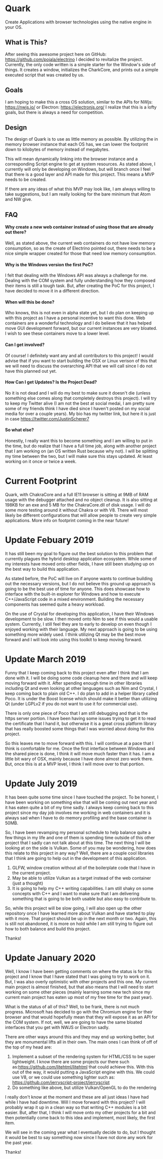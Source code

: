 # Quark
Create Applications with browser technologies using the native engine in your OS.

## What is This?
After seeing this awesome project here on GitHub: https://github.com/pojala/electrino I decided to revitalize the project.
Currently, the only code written is a simple starter for the Window's side of things. It creates a window, initializes the CharkCore, and prints out a simple executed script that was created by us.

## Goals
I am hoping to make this a cross OS solution, similar to the APIs for NWjs: https://nwjs.io/ or Electron: https://electronjs.org/
I realize that this is a lofty goals, but there is always a need for competition.

## Design
The design of Quark is to use as little memory as possible. By utilizing the in memory browser instance that each OS has, we can
lower the footprint down to kilobytes of memory instead of megabytes.

This will mean dynamically linking into the browser instance and a corresponding Script engine to get at system resources.
As stated above, I currently will only be developing on Windows, but will branch once I feel that there is a good layer and API
made for this project. This means a MVP needs to be created.

If there are any ideas of what this MVP may look like, I am always willing to take suggestions, but I am really looking for the bare
minimum that Atom and NW give.

## FAQ

#### Why create a new web container instead of using those that are already out there?
Well, as stated above, the current web containers do not have low memory consumption, so as the create of Electrino pointed out,
there needs to be a nice simple wrapper created for those that need low memory consumption.

#### Why is the Windows version the first PoC?
I felt that dealing with the Windows API was always a challenge for me. Dealing with the COM system and fully understanding how they composed their items is still a tough task. But, after creating the PoC for this project, I have decided to move it in a different direction.

#### When will this be done?
Who knows, this is not even in alpha state yet, but I do plan on keeping up with this project as I have a personal incentive to want this done.
Web containers are a wonderful technology and I do believe that it has helped move GUI development forward, but our current instances are very bloated.
I wish to see these containers move to a lower level.

#### Can I get involved?
Of course! I definitely want any and all contributors to this project! I would advise that if you want to start building the OSX or Linux verison of this that we will need to discuss the overarching API that we will call since I do not have this planned out yet.

#### How Can I get Updates? Is the Project Dead?
No it is not dead and I will do my best to make sure it doesn't die (unless something else comes along that completely destroys this project). I will try to keep my Twitter alive (I am not the best at social medai, I am pretty sure some of my friends think I have died since I haven't posted on my social media for over a couple years). My bio has my twitter link, but here it is just in case https://twitter.com/JustinScherer7

#### So what else?
Honestly, I really want this to become something and I am willing to put in the time, but do realize that I have a full time job, along with another project that I am working on (an OS written Rust because why not). I will be splitting my time between the two, but I will make sure this stays updated. At least working on it once or twice a week.

# Current Footprint
Quark, with ChakraCore and a full IE11 browser is sitting at 9MB of RAM usage with the debugger attached and no object cleanup. It is also sitting at 198KB for an exe and 5 MB for the ChakraCore.dll of disk usage. I will do some more testing around it without Chakra or with V8. There will most likely be different configurations that will allow people to create very simple applications. More info on footprint coming in the near future!

# Update Febuary 2019
It has still been my goal to figure out the best solution to this problem that currently plagues the hybrid desktop application ecosystem. While some of my interests have moved onto other fields, I have still been studying up on the best way to build this application.

As stated before, the PoC will live on if anyone wants to continue building out the necessary versions, but I do not believe this ground up approach is going to be the best use of time for anyone. This does showcase how to interface with the built-in explorer for Windows and how to execute C++/JavaScript code in a mixed environment. Building the necessary components has seemed quite a heavy workload.

On the use of Crystal for developing this application, I have their Windows development to be slow. I then moved onto Nim to see if this would a usable system. Currently, I still feel they are to early to develop on even though I enjoyed working with their language. My next approach is going to be using something more widely used. I think utilizing Qt may be the best move forward and I will look into using this toolkit to keep moving forward.

# Update March 2019
Funny that I keep coming back to this project even after I think that I am done with it. I will be doing some code cleanup here and there and will keep moving forward with it. After spending enough time in other libraries including Qt and even looking at other languages such as Nim and Crystal, I keep coming back to plain old C++. I do plan to add in a helper library called Poco. It is under the Boost license which should make it better than utilizing Qt (under LGPLv2 if you do not want to use it for commercial use). 

There is only one piece of Poco that I am still debugging and that is the https server portion. I have been having some issues trying to get it to read the certificate that I hand it, but otherwise it is a great cross platform library that has really boosted some things that I was worried about doing for this project.

So this leaves me to move forward with this. I will continue at a pace that I think is comfortable for me. Once the first interface between Windows and the shared piece is done, I think it will move much faster than it has. I am a little bit wary of OSX, mainly because I have done almost zero work there. But, once this is at a MVP level, I think I will move over to that portion.

# Update July 2019
It has been quite some time since I have touched the project. To be honest, I have been working on something else that will be coming out next year and it has eaten quite a bit of my time sadly. I always keep coming back to this project since my day job involves me working in web containers and it is always sad when I have to do memory profiling and the base container is 50MB.

So, I have been revamping my personal schedule to help balance quite a few things in my life and one of them is spending time outside of this other project that I sadly can not talk about at this time. The next thing I will be looking at on the side is Vulkan. Some of you may be wondering, how does this relate to this project in any way? Well, there are a couple cool libraries that I think are going to help out in the development of this application.

1) GLFW, window creation without all of the boilerplate code that I have in the current project.
2) May be able to utilize Vulkan as a target instead of the web container (just a thought)
3) It is going to help my C++ writing capabilities. I am still shaky on some concepts with C++ and I want to make sure that I am delivering something that is going to be both usable but also easy to contribute to.

So, while this project will be slow going, I will also open up the other repository once I have learned more about Vulkan and have started to play with it more. That project should be up in the next month or two. Again, this is still not abandoned, it is more on hold while I am still trying to figure out how to both balance and build this project.

Thanks!

# Update January 2020
Well, I know I have been getting comments on where the status is for this project and I know that I have stated that I was going to try to work on it. But, I was also overly optimistic with other projects and this one. My current main project is almost finished, but that also means that I will need to start working on some other pieces (mainly learning some new tech since my current main project has eaten up most of my free time for the past year).

What is the status of all of this? Well, to be frank, there is not much progress. Microsoft has decided to go with the Chromium engine for their browser and that would hopefully mean that they will expose it as an API for the COM system. If not, well, we are going to have the same bloated interfaces that you get with NWJS or Electron sadly. 

There are other ways around this and they may end up working better, but they are monumental lifts all in their own. The main ones I can think of off of the top of my head are:

1) Implement a subset of the rendering system for HTML/CSS to be super lightweight. I know there are some projects our there such as:https://github.com/litehtml/litehtml that could achieve this. With this out of the way, it would putting a JavaScript engine with this. We could use V8, or we could use something lighter such as: https://github.com/jerryscript-project/jerryscript
2) Do something like above, but utilize Vulkan/OpenGL to do the rendering

I really don't know at the moment and these are all just ideas I have had while I have had downtime. Will I move forward with this project? I will probably wrap it up in a clean way so that writing C++ modules is a bit easier. But, after that, I think I will move onto my other projects for a bit and then potentially come back to this idea and implement, most likely, the first item.

We will see in the coming year what I eventually decide to do, but I thought it would be best to say something now since I have not done any work for the past year.

Thanks!
